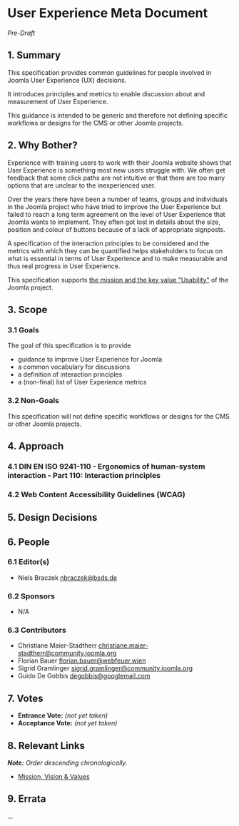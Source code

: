 # User Experience Meta Document
_Pre-Draft_

## 1. Summary

This specification provides common guidelines for people involved in Joomla User Experience (UX) decisions.

It introduces principles and metrics to enable discussion about and measurement of User Experience.

This guidance is intended to be generic and therefore not defining specific workflows or designs for the CMS or other
Joomla projects.

## 2. Why Bother?

Experience with training users to work with their Joomla website shows that User Experience is something most new users 
struggle with. We often get feedback that some click paths are not intuitive or that there are too many options that are
unclear to the inexperienced user.

Over the years there have been a number of teams, groups and individuals in the Joomla project who have tried to improve
the User Experience but failed to reach a long term agreement on the level of User Experience that Joomla wants to
implement. They often got lost in details about the size, position and colour of buttons because of a lack of
appropriate signposts.

A specification of the interaction principles to be considered and the metrics with which they can be quantified helps
stakeholders to focus on what is essential in terms of User Experience and to make measurable and thus real progress in
User Experience.

This specification supports [the mission and the key value "Usability"][Mission, Vision & Values] of the Joomla project.

[Mission, Vision & Values]: https://www.joomla.org/about-joomla/the-project/mission-vision-and-values.html

## 3. Scope

### 3.1 Goals

The goal of this specification is to provide 
* guidance to improve User Experience for Joomla
* a common vocabulary for discussions
* a definition of interaction principles
* a (non-final) list of User Experience metrics

### 3.2 Non-Goals

This specification will not define specific workflows or designs for the CMS or other Joomla projects.

## 4. Approach

### 4.1 DIN EN ISO 9241-110 - Ergonomics of human-system interaction - Part 110: Interaction principles

### 4.2 Web Content Accessibility Guidelines (WCAG)

## 5. Design Decisions

## 6. People

### 6.1 Editor(s)

* Niels Braczek <nbraczek@bsds.de>

### 6.2 Sponsors

* N/A

### 6.3 Contributors

* Christiane Maier-Stadtherr <christiane.maier-stadtherr@community.joomla.org>
* Florian Bauer <florian.bauer@webfeuer.wien>
* Sigrid Gramlinger <sigrid.gramlinger@community.joomla.org>
* Guido De Gobbis <degobbis@googlemail.com>

## 7. Votes

* **Entrance Vote:** _(not yet taken)_
* **Acceptance Vote:** _(not yet taken)_

## 8. Relevant Links

_**Note:** Order descending chronologically._

* [Mission, Vision & Values][Mission, Vision & Values] 

## 9. Errata

...

